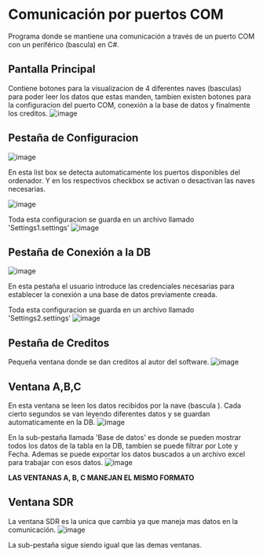 # Comunicación por puertos COM
Programa donde se mantiene una comunicación a través de un puerto COM con un periférico (bascula) en C#.

## Pantalla Principal 
Contiene botones para la visualizacion de 4 diferentes naves (basculas) para poder leer los datos que estas manden, 
tambien existen botones para la configuracion del puerto COM, conexión a la base de datos y finalmente los creditos.
![image](https://github.com/HSamuelGomezC/Comunicaci-n-por-puertos-COM/assets/142279815/2a69093a-d158-459e-a1f3-2da7d721f82f)


## Pestaña de Configuracion
![image](https://github.com/HSamuelGomezC/Comunicaci-n-por-puertos-COM/assets/142279815/4ce3c712-c8cc-4047-a6d1-3e5903d4969a)

En esta list box se detecta automaticamente los puertos disponibles del ordenador.
Y en los respectivos checkbox se activan o desactivan las naves necesarias.

![image](https://github.com/HSamuelGomezC/Comunicaci-n-por-puertos-COM/assets/142279815/b31a8be3-3dc8-404f-b62e-e6f759667186)

Toda esta configuracion se guarda en un archivo llamado 'Settings1.settings'
![image](https://github.com/HSamuelGomezC/Comunicaci-n-por-puertos-COM/assets/142279815/a940585c-9173-4b5b-93f3-f66f2461e867)

## Pestaña de Conexión a la DB
![image](https://github.com/HSamuelGomezC/Comunicaci-n-por-puertos-COM/assets/142279815/e98aee8e-1042-4f8f-b7b0-e8d5d149e6aa)

En esta pestaña el usuario introduce las credenciales necesarias para establecer la conexión a una base de datos previamente creada.

Toda esta configuracion se guarda en un archivo llamado 'Settings2.settings'
![image](https://github.com/HSamuelGomezC/Comunicaci-n-por-puertos-COM/assets/142279815/8cae68ea-d021-43c4-9bb7-c5a12a4c759e)

## Pestaña de Creditos
Pequeña ventana donde se dan creditos al autor del software.
![image](https://github.com/HSamuelGomezC/Comunicaci-n-por-puertos-COM/assets/142279815/1b309d9f-6ebd-4f33-905a-176d419451c0)

## Ventana A,B,C
En esta ventana se leen los datos recibidos por la nave (bascula ). Cada cierto segundos se van leyendo diferentes datos y se guardan automaticamente en la DB.
![image](https://github.com/HSamuelGomezC/Comunicaci-n-por-puertos-COM/assets/142279815/49a0fec3-2454-43c0-91f2-3046495ab8fb)

En la sub-pestaña llamada 'Base de datos' es donde se pueden mostrar todos los datos de la tabla en la DB, tambien se puede filtrar por Lote y Fecha.
Ademas se puede exportar los datos buscados a un archivo excel para trabajar con esos datos.
![image](https://github.com/HSamuelGomezC/Comunicaci-n-por-puertos-COM/assets/142279815/7d1900d2-f243-4d7f-9d64-db07888d94ea)

**LAS VENTANAS A, B, C MANEJAN EL MISMO FORMATO**

## Ventana SDR
La ventana SDR es la unica que cambia ya que maneja mas datos en la comunicación.
![image](https://github.com/HSamuelGomezC/Comunicaci-n-por-puertos-COM/assets/142279815/a97e7de5-d372-400c-98d8-b45c573b9db5)

La sub-pestaña sigue siendo igual que las demas ventanas.


